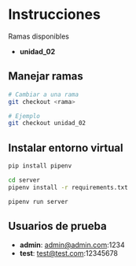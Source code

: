 # Instrucciones

Ramas disponibles

- **unidad_02**

## Manejar ramas

```bash
# Cambiar a una rama
git checkout <rama>

# Ejemplo
git checkout unidad_02
```

## Instalar entorno virtual

```bash
pip install pipenv

cd server
pipenv install -r requirements.txt

pipenv run server
```

## Usuarios de prueba

- **admin**: admin@admin.com:1234
- **test**: test@test.com:12345678
